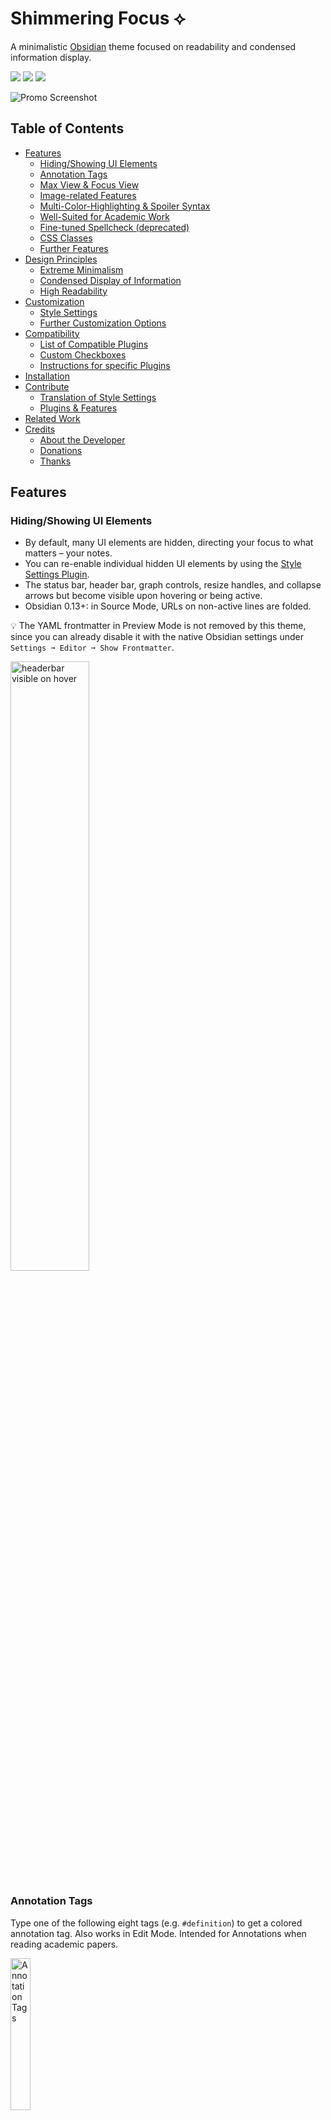 # Shimmering Focus ⟡

A minimalistic [Obsidian](https://obsidian.md/) theme focused on readability and condensed information display.

<!-- manually updated-->
![](https://img.shields.io/badge/downloads-8524-6E4E9B?style=plastic) ![](https://img.shields.io/github/last-commit/chrisgrieser/shimmering-focus?style=plastic) [![](https://img.shields.io/badge/changelog-click%20here-FFE800?style=plastic)](Changelog.md)

<img src="https://raw.githubusercontent.com/chrisgrieser/shimmering-focus/main/dual-theme-screenshot.png" alt="Promo Screenshot">

## Table of Contents
<!-- MarkdownTOC -->

- [Features](#features)
	- [Hiding/Showing UI Elements](#hidingshowing-ui-elements)
	- [Annotation Tags](#annotation-tags)
	- [Max View & Focus View](#max-view--focus-view)
	- [Image-related Features](#image-related-features)
	- [Multi-Color-Highlighting & Spoiler Syntax](#multi-color-highlighting--spoiler-syntax)
	- [Well-Suited for Academic Work](#well-suited-for-academic-work)
	- [Fine-tuned Spellcheck \(deprecated\)](#fine-tuned-spellcheck-deprecated)
	- [CSS Classes](#css-classes)
	- [Further Features](#further-features)
- [Design Principles](#design-principles)
	- [Extreme Minimalism](#extreme-minimalism)
	- [Condensed Display of Information](#condensed-display-of-information)
	- [High Readability](#high-readability)
- [Customization](#customization)
	- [Style Settings](#style-settings)
	- [Further Customization Options](#further-customization-options)
- [Compatibility](#compatibility)
	- [List of Compatible Plugins](#list-of-compatible-plugins)
	- [Custom Checkboxes](#custom-checkboxes)
	- [Instructions for specific Plugins](#instructions-for-specific-plugins)
- [Installation](#installation)
- [Contribute](#contribute)
	- [Translation of Style Settings](#translation-of-style-settings)
	- [Plugins & Features](#plugins--features)
- [Related Work](#related-work)
- [Credits](#credits)
	- [About the Developer](#about-the-developer)
	- [Donations](#donations)
	- [Thanks](#thanks)

<!-- /MarkdownTOC -->

## Features

### Hiding/Showing UI Elements
- By default, many UI elements are hidden, directing your focus to what matters – your notes.
- You can re-enable individual hidden UI elements by using the [Style Settings Plugin](https://github.com/mgmeyers/obsidian-style-settings/).
- The status bar, header bar, graph controls, resize handles, and collapse arrows but become visible upon hovering or being active.
- Obsidian 0.13+: in Source Mode, URLs on non-active lines are folded.

💡 The YAML frontmatter in Preview Mode is not removed by this theme, since you can already disable it with the native Obsidian settings under `Settings ➞ Editor ➞ Show Frontmatter`.

<img src="https://user-images.githubusercontent.com/73286100/131692972-e523f2d4-40c7-452c-83ac-a7f2fbd546ae.gif" alt="headerbar visible on hover" width=50%>

### Annotation Tags
Type one of the following eight tags (e.g. `#definition`) to get a colored annotation tag. Also works in Edit Mode. Intended for Annotations when reading academic papers.

<img width=25% alt="Annotation Tags" src="https://user-images.githubusercontent.com/73286100/146721469-c453a9ed-0e28-4923-a171-f1e196c2e6e1.png">

💡 You can add your own Annotation Tags by adding a snippet [using this template](CSS%20Snippets/annotation-tag-template.css).

### Max View & Focus View
- __Max View__ *(disabled by default)*: When the *left* sidebar is hidden, line length is extended to full length, and images & PDFs are expanded to full width. Readable line length and smaller image & PDF size are re-applied when the left sidebar is shown again.[^1] This is useful when dealing with big tables or many images. To enable *Max View* or adjust the size of images & PDFs, use the [Style Settings Plugin](https://github.com/mgmeyers/obsidian-style-settings/).
- __Focus View__ *(disabled by default)*: Hiding the *left* side bar will also hide the *right* sidebar, with the right side bar staying hidden until the left one is shown again. This synergizes with *Max View*, but also works independently. To enable *Focus View*, use the [Style Settings Plugin](https://github.com/mgmeyers/obsidian-style-settings/).

💡  For both features, it is useful to set a hotkey for the built-in command `Toggle left sidebar`.

<img src="https://user-images.githubusercontent.com/73286100/138562271-2f7d3589-d580-49e4-bea6-ca3e3004ab78.gif" alt="Promo Max View" width=60%>

### Image-related Features
- Click & hold an image to zoom (Preview Mode).
- Alt-text is automatically used as image caption (Preview Mode).
- Set a default image size with the Style Settings Plugin.
- You can also use [Max View](#max-view--focus-view) to toggle between reduced and full image sizes.

### Multi-Color-Highlighting & Spoiler Syntax
- Surround highlights with `*` or `**` for alternative highlight colors (`*==cyan==*` and `**==yellow==**`).
- You can use the [Extra Markdown Commands Plugin](https://github.com/chrisgrieser/obsidian-extra-md-commands) to get hotkeys for them.
- Spoiler Syntax: Emphasized Strikethroughs (`*~~spoiler~~*`) will selectively hide text, except when hovered or the active line.

### Well-Suited for Academic Work
- [Pandoc Citations](https://pandoc.org/MANUAL.html#citations-in-note-styles) (`[@citekey]`) and footnotes are visually emphasized
- The alt-text of images is used as caption text, in line with Pandoc's conversion behavior
- Extensive Styling and settings specifically for the [Longform Plugin](https://github.com/kevboh/longform) (see image below). (Prepend a `_` to file names of longform scenes to create sub-scenes.)
- The [Max View](#max-view--focus-view) is useful for displaying wide markdown tables.
- You can also [fine-tune the spell checking](#fine-tuned-spellcheck), e.g. to turn it off in blockquotes when you are regularly citing material where spellcheck creates false positives (e.g. historical sources with old language).
- [Multi-Color-Highlighting](#multi-color-highlighting--spoiler-syntax) and [Annotation Tags](#annotation-tags) have specifically been developed for academic reading.

<img src="https://i.imgur.com/xLBDs3y.png" alt="Longform Plugin settings" width=60%>

### Fine-tuned Spellcheck (deprecated)
Using the [Style Settings Plugin](https://github.com/mgmeyers/obsidian-style-settings/), you can deactivate the spellcheck in specific areas like for example YAML or blockquotes.

*⚠️ Note that this feature only works with the Legacy Editor of Obsidian 0.13+, so it will unfortunately be discontinued.*

### CSS Classes
Add `cssclass: {name}` to your yaml front matter to activate specific styling of the note in Preview Mode. The following CSS classes are built in with this theme (more coming in the future):
- `cssclass: clean-top`: Removes Metadata Information, YAML frontmatter, and Breadcrumbs trail from the top of the note.
- `cssclass: dataview-list-in-table`: If you are using a dataview query where some table cells contain lists, use this CSS class to remove the vertical table lines that are off.

### Further Features
- Relationship lines in lists & File Explorer
- Indicates trailing white spaces when there is more than one space. This is useful for the Markdown [Two Space Rule](https://daringfireball.net/projects/markdown/syntax#p). (Obsidian 0.13+ / new Editor only).
- Active line highlighting
- Customizable Brightness of the Theme
- Dark Mode for PDFs (when using the theme in dark mode)
- Styled [progress bars (`<progress>`)](https://developer.mozilla.org/en-US/docs/Web/HTML/Element/progress)
- Resizable Graph View Controls (resize at the bottom-right)
- Compatible with [SlRvb's Checkboxes](https://publish.obsidian.md/hub/02+-+Community+Expansions/02.05+All+Community+Expansions/CSS+Snippets/Alternate+Checkboxes+(SlRvb)).

[⬆️ Go Back to Top](#Table-of-Contents)

## Design Principles

### Extreme Minimalism
- This theme is mainly intended for experienced users using mainly the keyboard for navigation.
- As much clutter as possible is removed, letting you focus on content & information that matters.
- You can re-enable all hidden elements by using the [Style Settings Plugin](https://github.com/mgmeyers/obsidian-style-settings/).
- 💡 The settings can still be accessed via `cmd + ,` or `ctrl + ,`.

### Condensed Display of Information
- Screen real estate is used much more efficiently to display more information at the same time.
- Useful for smaller screens, split screens, bigger font sizes, or simply to see more information without having to scroll.
- Smaller images / PDFs. (Click-and-Hold or use the [Max View Feature](#Max-View) to enlarge them again.)

<img width=60% alt="Screenshot 2021-10-23 17 06 22" src="https://user-images.githubusercontent.com/73286100/138561771-1067d041-eeb2-4dfe-8d79-f7fa754ca419.png">

### High Readability
- Theme Brightness is adjustable via [Style Settings Plugin](https://github.com/mgmeyers/obsidian-style-settings/).
- Wider Input boxes, clearer icons, increased size of small UI elements (e.g. collapse indicators), thicker lines for tables & hr.
- Increased contrast throughout, especially with the [annoying gray font on light-gray background](https://forum.obsidian.md/t/enhance-default-color-contrast-of-the-icons/23045/3).
- Decreased font size variation to increase readability & information density
- At the same time increased distinctiveness of different classes through subtle variation in typeface, font style, or backgrounds.
- Alternating row colors in tables, Command Palette, and Quick Switchers, ...
- Increased readability of bold in dark mode by applying subtle text shadow.
- Plugin names in the Command Palette are moved to the right and more visually distinct.
- Overscroll at the bottom of the editor and settings tabs.
- Easy-to-read fonts for every use case:
	- [iA Writer Quattro](https://github.com/iaolo/iA-Fonts/tree/master/iA%20Writer%20Quattro) as clear sans font for the editor
	- [Recursive](https://www.recursive.design/) for as a clear menu font
	- [Input Mono](https://input.djr.com/) as monospace font for code
	- [Optima](https://en.wikipedia.org/wiki/Optima) as humanist font for headings
	- [Crimson Pro](https://fonts.google.com/specimen/Crimson+Pro) as serif font for Longform notes

<img src="https://user-images.githubusercontent.com/73286100/144147616-59ba2513-78cc-4143-91e5-c222bc307bd9.gif" alt="Screen Recording 2021-12-01 at 00 51 21a" width=60%>

[⬆️ Go Back to Top](#Table-of-Contents)

## Customization

### Style Settings
This themes supports dozens of customization options via the [Style Settings Plugin](https://github.com/mgmeyers/obsidian-style-settings/). 

<img width=50% alt="Screenshot 2021-12-19 21 12 59" src="https://user-images.githubusercontent.com/73286100/146689428-e29af1e7-92f8-4dce-afda-ef3545743d96.png">

### Further Customization Options
- To add your own annotation tags, [use this template](CSS%20Snippets/annotation-tag-template.css).
- To switch to Outlined [Material Icons](https://fonts.google.com/icons?selected=Material+Icons), add [this CSS snippet](CSS%20Snippets/outlined-material-icons.css).

## Compatibility

### List of Compatible Plugins
*Shimmering Focus* is compatible with and has includes styling for all core plugins, the most common community plugins, as well as about a dozen more community plugins.

➡️ [Full list of compatible plugins.](https://publish.obsidian.md/hub/02+-+Community+Expansions/02.05+All+Community+Expansions/Themes/Shimmering+Focus#Plugin+Compatibility+1)

### Custom Checkboxes
This theme has been adjusted to be compatible with [SlRvb's Checkboxes](https://publish.obsidian.md/hub/02+-+Community+Expansions/02.05+All+Community+Expansions/CSS+Snippets/Alternate+Checkboxes+(SlRvb)).

### Instructions for specific Plugins
In accordance with the minimalistic philosophy of the theme, unnecessary UI elements of some plugins have also been removed. However, you can still access the full plugin functionality.

- Longform: - Prepend a `_` to file names of longform scenes to create sub-scenes. 
- Kanban: Right-click cards to edit them.
- Sliding Panes: Enable `Swap Rotated Header Direction` in the Sliding Pane Settings.
- Breadcrumbs: Even with buttons removed, you can refresh the index via Command Palette
- Quick Explorer: Re-enable the title bar with the [Style Settings Plugin](https://github.com/mgmeyers/obsidian-style-settings/) for the breadcrumbs
- Dataview: If the table lines are off, use the [`dataview-list-in-table` CSS Classes](#css-classes)
- Ozan's Image in Editor: Image Sizes are affected by the Image Settings & by the Max View Feature.
- Starred (Core Plugin): To be able to star searches, re-enable the Starred pane buttons with the [Style Settings Plugin](https://github.com/mgmeyers/obsidian-style-settings/)

## Installation
You can find *Shimmering Focus* in Obsidian's community themes browser under `Obsidian Settings ➞ Appearance ➞ Themes ➞ Manage`.

## Contribute

### Translation of Style Settings
Very welcome are [localizations of Style Settings Plugins](https://github.com/mgmeyers/obsidian-style-settings#localization-support), so the theme is more accessible to non-English speakers. This requires no knowledge of CSS. Please get in touch if you are interested in translating!

### Plugins & Features
Pull requests for plugins or features I haven't implemented are also welcome. If they are bigger changes, be sure to check with me before.

- Try to follow the [design philosophy](#design-principles) of the theme.
- All sections have a `< ` as prefix for quicker navigation. This means you can for example search for `< font` to navigate to the font section.
- For consistency and code quality, use [stylelint](https://stylelint.io/) with the provided configuration (the `.stylelintrc.json` file). If you are not familiar with stylelint, check out [my guide in the Obsidian Hub](https://publish.obsidian.md/hub/04+-+Guides,+Workflows,+&+Courses/Guides/Why+and+How+to+use+Stylelint+for+your+Obsidian+Theme.md).

```shell
git clone git@github.com:chrisgrieser/shimmering-focus.git
cd ./shimmering-focus
npm install stylelint postcss stylelint-config-recommended stylelint-order stylelint-declaration-block-no-ignored-properties
```

## Related Work
If you use Alfred, be sure to check out [my themes for Alfred](https://github.com/chrisgrieser/alfred-themes).

## Credits

### About the Developer
In my day job, I am a researcher in Sociology who also codes some small utilities in his free time. In my PhD project, I investigate the governance of the app economy and how the tension between innovation and compatibility is managed in software ecosystems. If you are interested in this subject, feel free to visit [my academic homepage](https://chris-grieser.de/) and get in touch!

- [Discord](https://discord.gg/veuWUTm): `@pseudometa#9546`
- Twitter: [@pseudo_meta](https://twitter.com/pseudo_meta)

### Donations
Donations are welcome via [PayPal](https://www.paypal.com/paypalme/ChrisGrieser) or [Ko-Fi](https://ko-fi.com/pseudometa). 🙏

### Thanks
Thanks for help and/or CSS snippets:
- **@SlRvb**
- **@javalent**
- @kepano
- @Mara
- @Chetachie
- @Atlas
- @jdaniel
- @NothingIsLost

[⬆️ Go Back to Top](#Table-of-Contents)

[^1]: Requires the `Readable line length` editor setting to be *enabled*.
